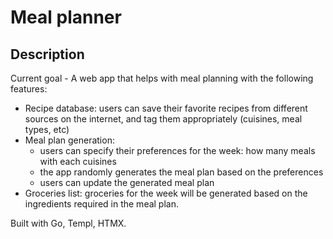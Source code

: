 # Meal planner

## Description

Current goal - A web app that helps with meal planning with the following features:

- Recipe database: users can save their favorite recipes from different sources on the internet, and tag them appropriately (cuisines, meal types, etc)
- Meal plan generation:
  - users can specify their preferences for the week: how many meals with each cuisines
  - the app randomly generates the meal plan based on the preferences
  - users can update the generated meal plan
- Groceries list: groceries for the week will be generated based on the ingredients required in the meal plan.

Built with Go, Templ, HTMX.
